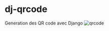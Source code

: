 # dj-qrcode
Generation des QR code avec Django
![qrcode](https://github.com/donaldte/dj-qrcode/assets/81464575/af514185-1640-42d5-ae79-c777f5f7bcbf)

